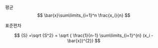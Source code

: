 
평균
$$
\bar{x}\sum\limits_{i=1}^n \frac{x_i}{n}
$$

표준편차

$$
{S} =\sqrt {S^2} = \sqrt { \frac{1}{n-1} \sum\limits_{i=1}^{n} (x_i - \bar{x})^{2}}
$$
